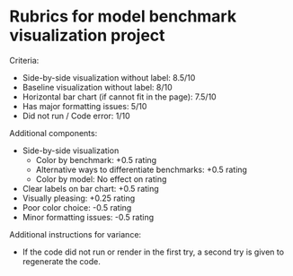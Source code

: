 # Rubrics for model benchmark visualization project

Criteria:
- Side-by-side visualization without label: 8.5/10
- Baseline visualization without label: 8/10
- Horizontal bar chart (if cannot fit in the page): 7.5/10
- Has major formatting issues: 5/10
- Did not run / Code error: 1/10

Additional components:
- Side-by-side visualization
  - Color by benchmark: +0.5 rating
  - Alternative ways to differentiate benchmarks: +0.5 rating
  - Color by model: No effect on rating
- Clear labels on bar chart: +0.5 rating
- Visually pleasing: +0.25 rating
- Poor color choice: -0.5 rating
- Minor formatting issues: -0.5 rating

Additional instructions for variance:
- If the code did not run or render in the first try, a second try is given to regenerate the code.